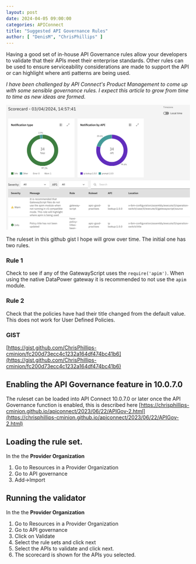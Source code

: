 ```yaml
---
layout: post
date: 2024-04-05 09:00:00
categories: APIConnect
title: "Suggested API Governance Rules"
author: [ "DenisM", "ChrisPhillips" ]
---
```


Having a good set of in-house API Governance rules allow your developers to validate that their APIs meet their enterprise standards. Other rules can be used to ensure serviceability considerations are made to support the API or can highlight where anti patterns are being used.

*I have been challenged by API Connect's Product Management to come up with some sensible governance rules. I expect this article to grow from time to time as new ideas are formed.*


![](/images/apic-gp.png)

<!--more-->
The ruleset in this github gist I hope will grow over time. The initial one has two rules.

### Rule 1
Check to see if any of the GatewayScript uses the `require('apim')`.
When using the native DataPower gateway it is recommended to not use the `apim` module.

### Rule 2
Check that the policies have had their title changed from the default value. This does not work for User Defined Policies.


### GIST
[https://gist.github.com/ChrisPhillips-cminion/fc200d73ecc4c1232a164df474bc41b6](https://gist.github.com/ChrisPhillips-cminion/fc200d73ecc4c1232a164df474bc41b6)


## Enabling the API Governance feature in 10.0.7.0
The ruleset can be loaded into API Connect 10.0.7.0 or later once the API Governance function is enabled, this is described here [https://chrisphillips-cminion.github.io/apiconnect/2023/06/22/APIGov-2.html](https://chrisphillips-cminion.github.io/apiconnect/2023/06/22/APIGov-2.html)

## Loading the rule set.
In the the **Provider Organization**
1. Go to Resources in a Provider Organization
2. Go to API governance
3. Add->Import

## Running the validator
In the the **Provider Organization**
1. Go to Resources in a Provider Organization
2. Go to API governance
3. Click on Validate
4. Select the rule sets and click next
5. Select the APIs to validate and click next.
6. The scorecard is shown for the APIs you selected.
